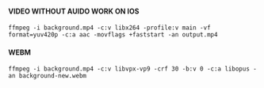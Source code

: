 #### VIDEO WITHOUT AUIDO WORK ON IOS

```
ffmpeg -i background.mp4 -c:v libx264 -profile:v main -vf format=yuv420p -c:a aac -movflags +faststart -an output.mp4
```

#### WEBM

```
ffmpeg -i background.mp4 -c:v libvpx-vp9 -crf 30 -b:v 0 -c:a libopus -an background-new.webm
```
